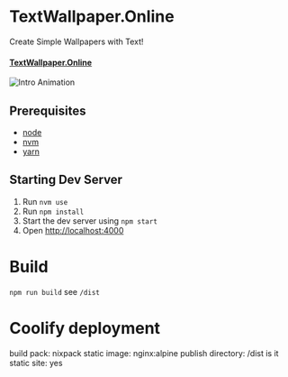 # TextWallpaper.Online

Create Simple Wallpapers with Text!

#### [TextWallpaper.Online][textwallpaperdotonline-url]

![Intro Animation](https://github.com/eralpkaraduman/text-wallpaper-generator/raw/master/src/intro/intro.gif)

## Prerequisites

- [node][node-url]
- [nvm][nvm-url]
- [yarn][yarn-url]

## Starting Dev Server

1. Run `nvm use`
2. Run `npm install`
3. Start the dev server using `npm start`
4. Open [http://localhost:4000](http://localhost:4000)

# Build

`npm run build`
see `/dist`

# Coolify deployment

build pack: nixpack
static image: nginx:alpine
publish directory: /dist
is it static site: yes

[nvm-url]: https://github.com/creationix/nvm
[yarn-url]: https://yarnpkg.com
[textwallpaperdotonline-url]: https://textwallpaper.online
[node-url]: https://nodejs.org

